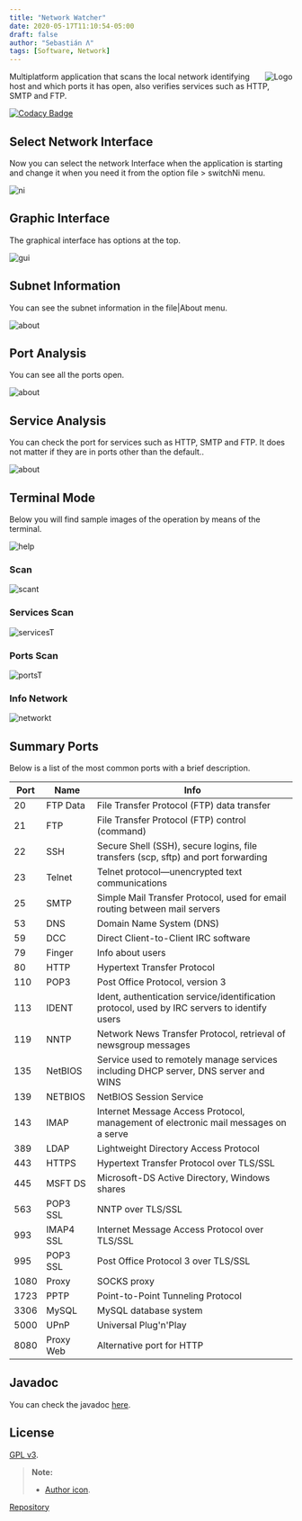 ```yaml
---
title: "Network Watcher"
date: 2020-05-17T11:10:54-05:00
draft: false
author: "Sebastián Λ"
tags: [Software, Network]
---
```


<img src="https://argorar.github.io/Network-Watcher/img/network.png" alt="Logo" align="right"/>

Multiplatform application that scans the local network identifying host and which ports it has open, also verifies services such as HTTP, SMTP and FTP.<!--more-->

[![Codacy Badge](https://api.codacy.com/project/badge/Grade/7c70ceeb054a478ab6dc0ed8b3329b05)](https://www.codacy.com/app/argorar/Network-Watcher?utm_source=github.com&utm_medium=referral&utm_content=argorar/Network-Watcher&utm_campaign=badger)


## Select Network Interface
Now you can select the network Interface when the application is starting and change it when you need it from the option file > switchNi menu.

![ni](https://argorar.github.io/Network-Watcher/img/ni.png)

## Graphic Interface
The graphical interface has options at the top.

![gui](https://argorar.github.io/Network-Watcher/img/gui.png)

## Subnet Information
You can see the subnet information in the file|About menu.

![about](https://argorar.github.io/Network-Watcher/img/about.png)

## Port Analysis
You can see all the ports open.

![about](https://argorar.github.io/Network-Watcher/img/ports.png)

## Service Analysis
You can check the port for services such as HTTP, SMTP and FTP. It does not matter if they are in ports other than the default..

![about](https://argorar.github.io/Network-Watcher/img/services.png)

## Terminal Mode
Below you will find sample images of the operation by means of the terminal.

![help](https://argorar.github.io/Network-Watcher/img/help.png)

### Scan

![scant](https://argorar.github.io/Network-Watcher/img/scant.png)

### Services Scan

![servicesT](https://argorar.github.io/Network-Watcher/img/servicesT.png)

### Ports Scan

![portsT](https://argorar.github.io/Network-Watcher/img/portsT.png)

### Info Network

![networkt](https://argorar.github.io/Network-Watcher/img/networkt.png)

## Summary Ports
Below is a list of the most common ports with a brief description.

| Port | Name | Info |
| ------ | ------ | ------ |
| 20 | FTP Data | File Transfer Protocol (FTP) data transfer |
| 21 | FTP | File Transfer Protocol (FTP) control (command) |
| 22 | SSH | Secure Shell (SSH), secure logins, file transfers (scp, sftp) and port forwarding |
| 23 | Telnet | Telnet protocol—unencrypted text communications |
| 25 | SMTP | Simple Mail Transfer Protocol, used for email routing between mail servers |
| 53 | DNS | Domain Name System (DNS) |
| 59 | DCC | Direct Client-to-Client IRC software |
| 79 | Finger | Info about users |
| 80 | HTTP | Hypertext Transfer Protocol  |
| 110 | POP3 | Post Office Protocol, version 3 |
| 113 | IDENT | Ident, authentication service/identification protocol, used by IRC servers to identify users |
| 119 | NNTP | Network News Transfer Protocol, retrieval of newsgroup messages |
| 135 | NetBIOS | Service used to remotely manage services including DHCP server, DNS server and WINS |
| 139 | NETBIOS | NetBIOS Session Service |
| 143 | IMAP | Internet Message Access Protocol, management of electronic mail messages on a serve |
| 389 | LDAP | Lightweight Directory Access Protocol |
| 443 | HTTPS | Hypertext Transfer Protocol over TLS/SSL |
| 445 | MSFT DS | Microsoft-DS Active Directory, Windows shares |
| 563 | POP3 SSL | NNTP over TLS/SSL  |
| 993 | IMAP4 SSL | Internet Message Access Protocol over TLS/SSL |
| 995 | POP3 SSL | Post Office Protocol 3 over TLS/SSL |
| 1080 | Proxy | SOCKS proxy |
| 1723 | PPTP | Point-to-Point Tunneling Protocol |
| 3306 | MySQL | MySQL database system |
| 5000 | UPnP | Universal Plug'n'Play |
| 8080 | Proxy Web | Alternative port for HTTP |




## Javadoc
You can check the javadoc [here](https://argorar.github.io/Network-Watcher/doc/index.html).

## License
[GPL v3](LICENSE).
> **Note:**
>
>   * [Author icon](https://www.iconfinder.com/webhostingmedia).

[Repository](https://github.com/argorar/Network-Watcher)
